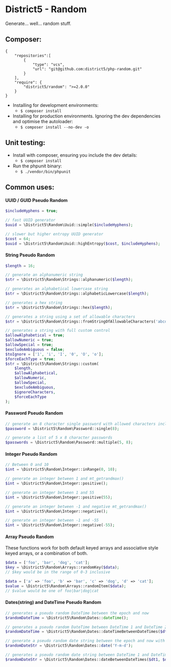District5 - Random
==================

Generate... well... random stuff.

## Composer:

```
{
    "repositories":[
        {
            "type": "vcs",
            "url": "git@github.com:district5/php-random.git"
        }
    ],
    "require": {
        "district5/random": ">=2.0.0"
    }
}
```

* Installing for development environments:
  * `$ composer install`
* Installing for production environments. Ignoring the dev dependencies and optimise the autoloader:
  * `$ composer install --no-dev -o`
  
## Unit testing:

* Install with composer, ensuring you include the dev details:
  * `$ composer install`
* Run the phpunit binary:
  * `$ ./vendor/bin/phpunit`

## Common uses:

#### UUID / GUID Pseudo Random

```php
$includeHyphens = true;

// fast UUID generator
$uuid = \District5\Random\Uuid::simple($includeHyphens);

// slower but higher entropy UUID generator
$cost = 64;
$uuid = \District5\Random\Uuid::highEntropy($cost, $includeHyphens);
```

#### String Pseudo Random
```php
$length = 16;

// generate an alphanumeric string
$str = \District5\Random\Strings::alphanumeric($length);

// generates an alphabetical lowercase string
$str = \District5\Random\Strings::alphabeticLowercase($length);

// generates a hex string
$str = \District5\Random\Strings::hex($length);

// generates a string using a set of allowable characters
$str = \District5\Random\Strings::fromStringOfAllowableCharacters('abcd1234', $length);

// generates a string with full custom control
$allowAlphabetical = true;
$allowNumeric = true;
$allowSpecial = true;
$excludeAmbiguous = false;
$toIgnore = ['1', 'i', 'I', '0', 'O', 'o'];
$forceEachType = true;
$str = \District5\Random\Strings::custom(
    $length,
    $allowAlphabetical,
    $allowNumeric,
    $allowSpecial,
    $excludeAmbiguous,
    $ignoreCharacters,
    $forceEachType
);
```

#### Password Pseudo Random
```php
// generate an 8 character single password with allowed characters including alphabetical, numerical and special
$password = \District5\Random\Password::single(8);

// generate a list of 5 x 8 character passwords
$passwords = \District5\Random\Password::multiple(5, 8);
```

#### Integer Pseudo Random
```php
// Between 0 and 10
$int = \District5\Random\Integer::inRange(0, 10);

// generate an integer between 1 and mt_getrandmax()
$int = \District5\Random\Integer::positive();

// generate an integer between 1 and 55
$int = \District5\Random\Integer::positive(55);

// generate an integer between -1 and negative mt_getrandmax()
$int = \District5\Random\Integer::negative();

// generate an integer between -1 and -55
$int = \District5\Random\Integer::negative(-55);
```

#### Array Pseudo Random
These functions work for both default keyed arrays and associative style keyed arrays, or a combination of both.
```php
$data = ['foo', 'bar', 'dog', 'cat'];
$key = \District5\Random\Arrays::randomKey($data);
// $key would be in the range of 0-3 inclusive

$data = ['a' => 'foo', 'b' => 'bar', 'c' => 'dog', 'd' => 'cat'];
$value = \District5\Random\Arrays::randomItem($data);
// $value would be one of foo|bar|dog|cat
```

#### Dates(string) and DateTime Pseudo Random
```php
// generates a pseudo random DateTime between the epoch and now
$randomDateTime = \District5\Random\Dates::dateTime();

// generates a pseudo random DateTime between DateTime 1 and DateTime 2.
$randomDateTime = \District5\Random\Dates::dateTimeBetweenDateTimes($dt1, $dt2);

// generate a pseudo random date string between the epoch and now with default formatting of Y-m-d (optional argument defaulted to Y-m-d)
$randomDateStr = \District5\Random\Dates::date('Y-m-d');

// generates a pseudo random date string between DateTime 1 and DateTime 2.
$randomDateStr = \District5\Random\Dates::dateBetweenDateTimes($dt1, $dt2, 'Y-m-d');
```
